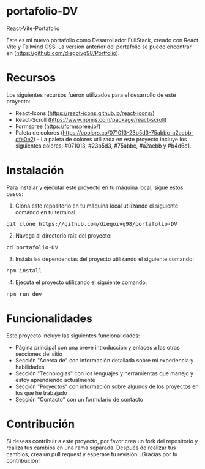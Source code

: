 # portafolio-DV
React-Vite-Portafolio

Este es mi nuevo portafolio como Desarrollador FullStack, creado con React Vite y Tailwind CSS. La versión anterior del portafolio se puede encontrar en (https://github.com/diegoivg98/Portfolio).

# Recursos

Los siguientes recursos fueron utilizados para el desarrollo de este proyecto:

- React-Icons (https://react-icons.github.io/react-icons/)
- React-Scroll (https://www.npmjs.com/package/react-scroll)
- Formspree (https://formspree.io/)
- Paleta de colores (https://coolors.co/071013-23b5d3-75abbc-a2aebb-dfe0e2) - La paleta de colores utilizada en este proyecto incluye los siguientes colores: #071013, #23b5d3, #75abbc, #a2aebb y #b4d6c1.

# Instalación

Para instalar y ejecutar este proyecto en tu máquina local, sigue estos pasos:

1. Clona este repositorio en tu máquina local utilizando el siguiente comando en tu terminal:
<pre>git clone https://github.com/diegoivg98/portafolio-DV</pre>

2. Navega al directorio raíz del proyecto:
<pre>cd portafolio-DV</pre>

3. Instala las dependencias del proyecto utilizando el siguiente comando:
<pre>npm install</pre>

4. Ejecuta el proyecto utilizando el siguiente comando:
<pre>npm run dev</pre>

# Funcionalidades

Este proyecto incluye las siguientes funcionalidades:

- Página principal con una breve introducción y enlaces a las otras secciones del sitio
- Sección "Acerca de" con información detallada sobre mi experiencia y habilidades
- Sección "Tecnologias" con los lenguajes y herramientas que manejo y estoy aprendiendo actualmente
- Sección "Proyectos" con información sobre algunos de los proyectos en los que he trabajado
- Sección "Contacto" con un formulario de contacto

# Contribución

Si deseas contribuir a este proyecto, por favor crea un fork del repositorio y realiza tus cambios en una rama separada. Después de realizar tus cambios, crea un pull request y esperaré tu revisión. ¡Gracias por tu contribución!
